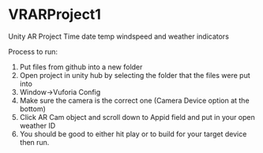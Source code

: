 # VRARProject1
Unity AR Project Time date temp windspeed and weather indicators

Process to run:

1) Put files from github into a new folder 
2) Open project in unity hub by selecting the folder that the files were put into
3) Window->Vuforia Config
4) Make sure the camera is the correct one (Camera Device option at the bottom)
5) Click AR Cam object and scroll down to Appid field and put in your open weather ID
6) You should be good to either hit play or to build for your target device then run.
